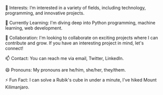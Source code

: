 👀 Interests: I’m interested in a variety of fields, including technology, programming, and innovative projects.

🌱 Currently Learning: I'm diving deep into Python programming, machine learning, web development.

💞️ Collaboration: I'm looking to collaborate on exciting projects where I can contribute and grow. If you have an interesting project in mind, let's connect!

📫 Contact: You can reach me via email, Twitter, LinkedIn.

😄 Pronouns: My pronouns are he/him, she/her, they/them.

⚡ Fun Fact: I can solve a Rubik's cube in under a minute, I've hiked Mount Kilimanjaro.
<!---
kvlang001/kvlang001 is a ✨ special ✨ repository because its `README.md` (this file) appears on your GitHub profile.
You can click the Preview link to take a look at your changes.
--->
